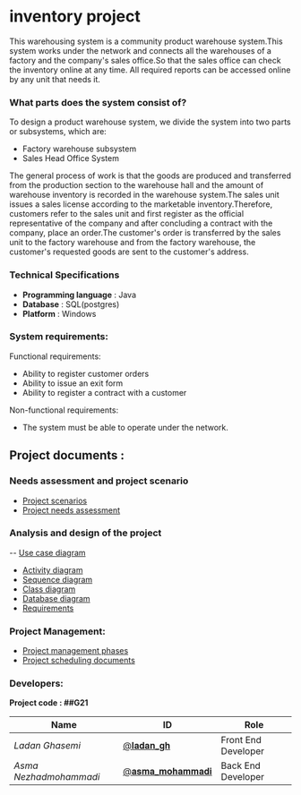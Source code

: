 # inventory project
This warehousing system is a community product warehouse system.This system works under the network and connects all the warehouses of a factory and the company's sales office.So that the sales office can check the inventory online at any time. All required reports can be accessed online by any unit that needs it.

### What parts does the system consist of?
To design a product warehouse system, we divide the system into two parts or subsystems, which are:
- Factory warehouse subsystem
- Sales Head Office System

The general process of work is that the goods are produced and transferred from the production section to the warehouse hall and the amount of warehouse inventory is recorded in the warehouse system.The sales unit issues a sales license according to the marketable inventory.Therefore, customers refer to the sales unit and first register as the official representative of the company and after concluding a contract with the company, place an order.The customer's order is transferred by the sales unit to the factory warehouse and from the factory warehouse, the customer's requested goods are sent to the customer's address.

### Technical Specifications
- **Programming language** : Java
- **Database** : SQL(postgres)
- **Platform** : Windows

### System requirements:

Functional requirements:
- Ability to register customer orders
- Ability to issue an exit form
- Ability to register a contract with a customer

Non-functional requirements:
- The system must be able to operate under the network.

## Project documents :

### Needs assessment and project scenario

- [Project scenarios](/Documentation/Scenario.md)
- [Project needs assessment](/Documentation/Requirements.md)


### Analysis and design of the project
-- [Use case diagram]()
- [Activity diagram]()
- [Sequence diagram]()
- [Class diagram]()
- [Database diagram]()
- [Requirements]()


### Project Management:
- [Project management phases]()
- [Project scheduling documents]()

### Developers:

**Project code : ##G21**

Name | ID | Role
------------ | ------------- | ------------- 
*Ladan Ghasemi* | [@𝐥𝐚𝐝𝐚𝐧_𝐠𝐡](https://github.com/ladan-gh) | Front End Developer
*Asma Nezhadmohammadi* | [@𝐚𝐬𝐦𝐚_𝐦𝐨𝐡𝐚𝐦𝐦𝐚𝐝𝐢](https://github.com/asma-mohammadi) | Back End Developer
